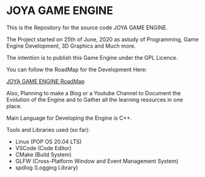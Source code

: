 # JOYA GAME ENGINE

This is the Repository for the source code JOYA GAME ENGINE. 

The Project started on 25th of June, 2020 as astudy of Programming, Game Engine Development, 3D Graphics and Much more.

The intention is to publish this Game Engine under the GPL Licence.

You can follow the RoadMap for the Development Here:

[JOYA GAME ENGINE RoadMap](https://trello.com/b/5CSjWtYD/joya-game-engine)

Also, Planning to make a Blog or a Youtube Channel to Document the Evolution of the Engine and to Gather all the learning resources in one place.

Main Language for Developing the Engine is C++.

Tools and Libraries used (so far):

- Linux (POP OS 20.04 LTS)
- VSCode (Code Editor)
- CMake (Build System)
- GLFW (Cross-Platform Window and Event Management System)
- spdlog (Logging Library)
